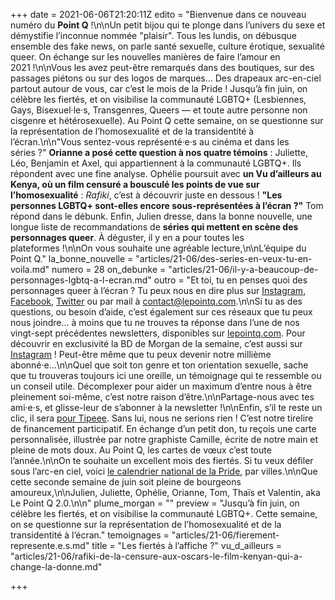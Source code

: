 +++
date = 2021-06-06T21:20:11Z
edito = "Bienvenue dans ce nouveau numéro du **Point Q** !\n\nUn petit bijou qui te plonge dans l’univers du sexe et démystifie l’inconnue nommée \"plaisir\". Tous les lundis, on débusque ensemble des fake news, on parle santé sexuelle, culture érotique, sexualité queer. On échange sur les nouvelles manières de faire l’amour en 2021 !\n\nVous les avez peut-être remarqués dans des boutiques, sur des passages piétons ou sur des logos de marques... Des drapeaux arc-en-ciel partout autour de vous, car c’est le mois de la Pride&nbsp;! Jusqu’à fin juin, on célèbre les fiertés, et on visibilise la communauté LGBTQ+ (Lesbiennes, Gays, Bisexuel·le·s, Transgenres, Queers&nbsp;&mdash;&nbsp;et toute autre personne non cisgenre et hétérosexuelle). Au Point Q cette semaine, on se questionne sur la représentation de l’homosexualité et de la transidentité à l’écran.\n\n\"Vous sentez-vous représenté·e·s au cinéma et dans les séries&nbsp;?\" **Orianne a posé cette question à nos quatre témoins**&nbsp;: Juliette, Léo, Benjamin et Axel, qui appartiennent à la communauté LGBTQ+. Ils répondent avec une fine analyse. Ophélie poursuit avec **un Vu d’ailleurs au Kenya, où un film censuré a bousculé les points de vue sur l’homosexualité**&nbsp;: _Rafiki_, c’est à découvrir juste en dessous&nbsp;! **\"Les personnes LGBTQ+ sont-elles encore sous-représentées à l’écran&nbsp;?\"** Tom répond dans le débunk. Enfin, Julien dresse, dans la bonne nouvelle, une longue liste de recommandations de **séries qui mettent en scène des personnages queer**. À déguster, il y en a pour toutes les plateformes&nbsp;!\n\nOn vous souhaite une agréable lecture,\n\nL’équipe du Point Q."
la_bonne_nouvelle = "articles/21-06/des-series-en-veux-tu-en-voila.md"
numero = 28
on_debunke = "articles/21-06/il-y-a-beaucoup-de-personnages-lgbtq-a-l-ecran.md"
outro = "Et toi, tu en penses quoi des personnages queer à l’écran&nbsp;? Tu peux nous en dire plus sur [Instagram](https://www.instagram.com/lepoint.q/), [Facebook](https://www.facebook.com/lepointq.news), [Twitter](https://twitter.com/LePointQ) ou par mail à [contact@lepointq.com](mailto:contact@lepointq.com).\n\nSi tu as des questions, ou besoin d’aide, c’est également sur ces réseaux que tu peux nous joindre... à moins que tu ne trouves ta réponse dans l’une de nos vingt-sept précédentes newsletters, disponibles sur [lepointq.com](https://lepointq.com/newsletters/). Pour découvrir en exclusivité la BD de Morgan de la semaine, c’est aussi sur [Instagram](https://www.instagram.com/lepoint.q/)&nbsp;! Peut-être même que tu peux devenir notre millième abonné·e...\n\nQuel que soit ton genre et ton orientation sexuelle, sache que tu trouveras toujours ici une oreille, un témoignage qui te ressemble ou un conseil utile. Décomplexer pour aider un maximum d’entre nous à être pleinement soi-même, c’est notre raison d’être.\n\nPartage-nous avec tes ami·e·s, et glisse-leur de s’abonner à la newsletter&nbsp;!\n\nEnfin, s’il te reste un clic, il sera [pour Tipeee](https://fr.tipeee.com/le-point-q). Sans lui, nous ne serions rien&nbsp;! C’est notre tirelire de financement participatif. En échange d’un petit don, tu reçois une carte personnalisée, illustrée par notre graphiste Camille, écrite de notre main et pleine de mots doux. Au Point Q, les cartes de vœux c’est toute l’année.\n\nOn te souhaite un excellent mois des fiertés. Si tu veux défiler sous l’arc-en ciel, voici [le calendrier national de la Pride](https://tetu.com/2021/06/01/marche-fiertes-calendrier-gay-pride-2021/), par villes.\n\nQue cette seconde semaine de juin soit pleine de bourgeons amoureux,\n\nJulien, Juliette, Ophélie, Orianne, Tom, Thaïs et Valentin, aka Le Point Q 2.0.\n\n"
plume_morgan = ""
preview = "Jusqu’à fin juin, on célèbre les fiertés, et on visibilise la communauté LGBTQ+. Cette semaine, on se questionne sur la représentation de l’homosexualité et de la transidentité à l’écran."
temoignages = "articles/21-06/fierement-represente.e.s.md"
title = "Les fiertés à l’affiche&nbsp;?"
vu_d_ailleurs = "articles/21-06/rafiki-de-la-censure-aux-oscars-le-film-kenyan-qui-a-change-la-donne.md"

+++
